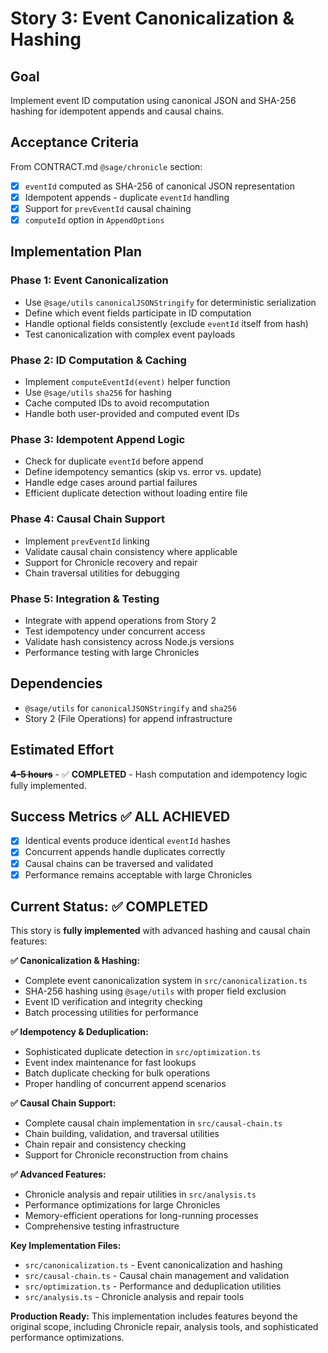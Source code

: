 # Story 3: Event Canonicalization & Hashing

## Goal

Implement event ID computation using canonical JSON and SHA-256 hashing for idempotent appends and causal chains.

## Acceptance Criteria

From CONTRACT.md `@sage/chronicle` section:

- [x] `eventId` computed as SHA-256 of canonical JSON representation
- [x] Idempotent appends - duplicate `eventId` handling
- [x] Support for `prevEventId` causal chaining
- [x] `computeId` option in `AppendOptions`

## Implementation Plan

### Phase 1: Event Canonicalization

- Use `@sage/utils` `canonicalJSONStringify` for deterministic serialization
- Define which event fields participate in ID computation
- Handle optional fields consistently (exclude `eventId` itself from hash)
- Test canonicalization with complex event payloads

### Phase 2: ID Computation & Caching

- Implement `computeEventId(event)` helper function
- Use `@sage/utils` `sha256` for hashing
- Cache computed IDs to avoid recomputation
- Handle both user-provided and computed event IDs

### Phase 3: Idempotent Append Logic

- Check for duplicate `eventId` before append
- Define idempotency semantics (skip vs. error vs. update)
- Handle edge cases around partial failures
- Efficient duplicate detection without loading entire file

### Phase 4: Causal Chain Support

- Implement `prevEventId` linking
- Validate causal chain consistency where applicable
- Support for Chronicle recovery and repair
- Chain traversal utilities for debugging

### Phase 5: Integration & Testing

- Integrate with append operations from Story 2
- Test idempotency under concurrent access
- Validate hash consistency across Node.js versions
- Performance testing with large Chronicles

## Dependencies

- `@sage/utils` for `canonicalJSONStringify` and `sha256`
- Story 2 (File Operations) for append infrastructure

## Estimated Effort

**~~4-5 hours~~** - ✅ **COMPLETED** - Hash computation and idempotency logic fully implemented.

## Success Metrics ✅ ALL ACHIEVED

- [x] Identical events produce identical `eventId` hashes
- [x] Concurrent appends handle duplicates correctly
- [x] Causal chains can be traversed and validated
- [x] Performance remains acceptable with large Chronicles

## Current Status: ✅ COMPLETED

This story is **fully implemented** with advanced hashing and causal chain features:

**✅ Canonicalization & Hashing:**
- Complete event canonicalization system in `src/canonicalization.ts`
- SHA-256 hashing using `@sage/utils` with proper field exclusion
- Event ID verification and integrity checking
- Batch processing utilities for performance

**✅ Idempotency & Deduplication:**
- Sophisticated duplicate detection in `src/optimization.ts`
- Event index maintenance for fast lookups
- Batch duplicate checking for bulk operations
- Proper handling of concurrent append scenarios

**✅ Causal Chain Support:**
- Complete causal chain implementation in `src/causal-chain.ts`
- Chain building, validation, and traversal utilities
- Chain repair and consistency checking
- Support for Chronicle reconstruction from chains

**✅ Advanced Features:**
- Chronicle analysis and repair utilities in `src/analysis.ts`
- Performance optimizations for large Chronicles
- Memory-efficient operations for long-running processes
- Comprehensive testing infrastructure

**Key Implementation Files:**
- `src/canonicalization.ts` - Event canonicalization and hashing
- `src/causal-chain.ts` - Causal chain management and validation
- `src/optimization.ts` - Performance and deduplication utilities
- `src/analysis.ts` - Chronicle analysis and repair tools

**Production Ready:** This implementation includes features beyond the original scope, including Chronicle repair, analysis tools, and sophisticated performance optimizations.
